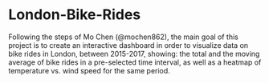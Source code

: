 # London-Bike-Rides
Following the steps of Mo Chen (@mochen862), the main goal of this project is to create an interactive dashboard in order to visualize data on bike rides in London,  between 2015-2017, showing: the total and the moving average of bike rides in a pre-selected time interval, as well as a heatmap of temperature vs. wind speed for the same period.
